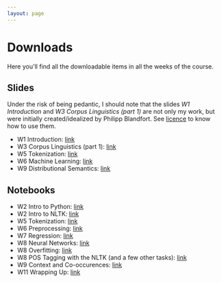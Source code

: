 ```yaml
---
layout: page
---
```


Downloads
=========

Here you'll find all the downloadable items in all the weeks of the course.


Slides
------

Under the risk of being pedantic, I should note that
the slides _W1 Introduction_ and _W3 Corpus Linguistics (part 1)_
are not only my work, but were initially created/idealized by Philipp Blandfort.
See
[licence]({{site.baseurl}})
to know how to use them.

* W1 Introduction: [link]({{site.baseurl}}/slides/01_introduction_SS2020.pdf)
* W3 Corpus Linguistics (part 1): [link]({{site.baseurl}}/slides/03_corpus_linguistics.pdf)
* W5 Tokenization: [link]({{site.baseurl}}/slides/05_tokenization.pdf)
* W6 Machine Learning: [link]({{site.baseurl}}/slides/06_machine_learning.pdf)
* W9 Distributional Semantics: [link]({{site.baseurl}}/slides/09_distributional_semantics.pdf)


Notebooks
---------

* W2 Intro to Python: [link]({{site.baseurl}}/notebooks/W2_Intro_to_Python.ipynb)
* W2 Intro to NLTK: [link]({{site.baseurl}}/notebooks/W2_Intro_to_NLTK.ipynb)
* W5 Tokenization: [link]({{site.baseurl}}/notebooks/W5_Tokenization.ipynb)
* W6 Preprocessing: [link]({{site.baseurl}}/notebooks/W6_Preprocessing.ipynb)
* W7 Regression: [link]({{site.baseurl}}/notebooks/W7_Regression.zip)
* W8 Neural Networks: [link]({{site.baseurl}}/notebooks/W8_NeuralNetworks.zip)
* W8 Overfitting: [link]({{site.baseurl}}/notebooks/W8_Overfitting.ipynb)
* W8 POS Tagging with the NLTK (and a few other tasks): [link]({{site.baseurl}}/notebooks/W8_POSTaggingWithNLTK_AndAFewOtherTasks.ipynb)
* W9 Context and Co-occurences: [link]({{site.baseurl}}/notebooks/W9_ContextAndCooccurrences.ipynb)
* W11 Wrapping Up: [link]({{site.baseurl}}/notebooks/W11_WrappingUp.ipynb)

